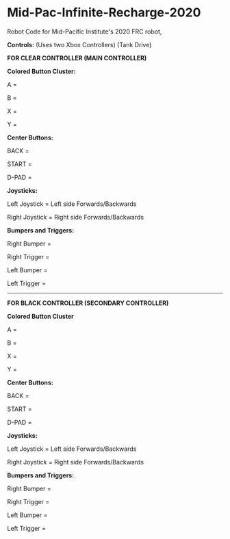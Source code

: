 # Mid-Pac-Infinite-Recharge-2020

Robot Code for Mid-Pacific Institute's 2020 FRC robot, <name TBD>

**Controls:**
(Uses two Xbox Controllers)
(Tank Drive)

**FOR CLEAR CONTROLLER (MAIN CONTROLLER)**

__Colored Button Cluster:__

A = 

B = 

X =

Y =


__Center Buttons:__

BACK =

START =

D-PAD =


__Joysticks:__

Left Joystick = Left side Forwards/Backwards

Right Joystick = Right side Forwards/Backwards


__Bumpers and Triggers:__

Right Bumper = 

Right Trigger =

Left Bumper =

Left Trigger =

------------------------------------------------------------------------

**FOR BLACK CONTROLLER (SECONDARY CONTROLLER)**

__Colored Button Cluster__

A = 

B = 

X =

Y =


__Center Buttons:__

BACK =

START =

D-PAD =


__Joysticks:__

Left Joystick = Left side Forwards/Backwards

Right Joystick = Right side Forwards/Backwards


__Bumpers and Triggers:__

Right Bumper = 

Right Trigger =

Left Bumper =

Left Trigger =
